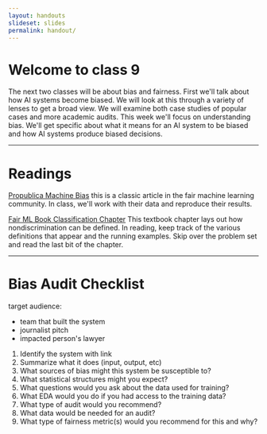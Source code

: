```yaml
---
layout: handouts
slideset: slides
permalink: handout/
---
```




# Welcome to class 9

The next two classes will be about bias and fairness. First we'll talk about how AI systems become biased. We will look at this through a variety of lenses to get a broad view. We will examine both case studies of popular cases and more academic audits. This week we'll focus on understanding bias. We'll get specific about what it means for an AI system to be biased and how AI systems produce biased decisions.


<hr>

# Readings

[Propublica Machine Bias](https://www.propublica.org/article/machine-bias-risk-assessments-in-criminal-sentencing) this is a classic article in the fair machine learning community. In class, we'll work with their data and reproduce their results.

[Fair ML Book Classification Chapter](https://fairmlbook.org/pdf/classification.pdf) This textbook chapter lays out how nondiscrimination can be defined. In reading, keep track of the various definitions that appear and the running examples. Skip over the problem set and read the last bit of the chapter.


<hr>


# Bias Audit Checklist

target audience:
- team that built the system
- journalist pitch
- impacted person's lawyer

1. Identify the system with link
1. Summarize what it does (input, output, etc)
1. What sources of bias might this system be susceptible to?
1. What statistical structures might you expect?
1. What questions would you ask about the data used for training?
1. What EDA would you do if you had access to the training data?
1. What type of audit would you recommend?
1. What data would be needed for an audit?
1. What type of fairness metric(s) would you recommend for this and why?

